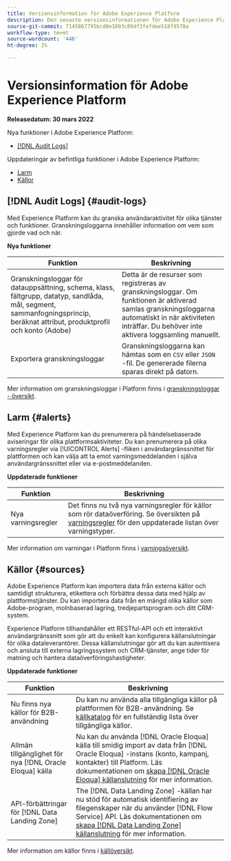 ```yaml
---
title: Versionsinformation för Adobe Experience Platform
description: Den senaste versionsinformationen för Adobe Experience Platform.
source-git-commit: 7145867795bcd8e1093c09df3fefdee518f9578a
workflow-type: tm+mt
source-wordcount: '446'
ht-degree: 2%

---
```


# Versionsinformation för Adobe Experience Platform

**Releasedatum: 30 mars 2022**

Nya funktioner i Adobe Experience Platform:

- [[!DNL Audit Logs]](#audit-logs)

Uppdateringar av befintliga funktioner i Adobe Experience Platform:

- [Larm](#alerts)
- [Källor](#sources)

## [!DNL Audit Logs] {#audit-logs}

Med Experience Platform kan du granska användaraktivitet för olika tjänster och funktioner. Granskningsloggarna innehåller information om vem som gjorde vad och när.

**Nya funktioner**

| Funktion | Beskrivning |
| --- | --- |
| Granskningsloggar för datauppsättning, schema, klass, fältgrupp, datatyp, sandlåda, mål, segment, sammanfogningsprincip, beräknat attribut, produktprofil och konto (Adobe) | Detta är de resurser som registreras av granskningsloggar. Om funktionen är aktiverad samlas granskningsloggarna automatiskt in när aktiviteten inträffar. Du behöver inte aktivera loggsamling manuellt. |
| Exportera granskningsloggar | Granskningsloggarna kan hämtas som en `CSV` eller `JSON` -fil. De genererade filerna sparas direkt på datorn. |

Mer information om granskningsloggar i Platform finns i [granskningsloggar - översikt](../../landing/governance-privacy-security/audit-logs/overview.md).

## Larm {#alerts}

Med Experience Platform kan du prenumerera på händelsebaserade aviseringar för olika plattformsaktiviteter. Du kan prenumerera på olika varningsregler via [!UICONTROL Alerts] -fliken i användargränssnittet för plattformen och kan välja att ta emot varningsmeddelanden i själva användargränssnittet eller via e-postmeddelanden.

**Uppdaterade funktioner**

| Funktion | Beskrivning |
| --- | --- |
| Nya varningsregler | Det finns nu två nya varningsregler för källor som rör dataöverföring. Se översikten på [varningsregler](../../observability/alerts/rules.md) för den uppdaterade listan över varningstyper. |

Mer information om varningar i Platform finns i [varningsöversikt](../../observability/alerts/overview.md).

## Källor {#sources}

Adobe Experience Platform kan importera data från externa källor och samtidigt strukturera, etikettera och förbättra dessa data med hjälp av plattformstjänster. Du kan importera data från en mängd olika källor som Adobe-program, molnbaserad lagring, tredjepartsprogram och ditt CRM-system.

Experience Platform tillhandahåller ett RESTful-API och ett interaktivt användargränssnitt som gör att du enkelt kan konfigurera källanslutningar för olika dataleverantörer. Dessa källanslutningar gör att du kan autentisera och ansluta till externa lagringssystem och CRM-tjänster, ange tider för matning och hantera dataöverföringshastigheter.

**Uppdaterade funktioner**

| Funktion | Beskrivning |
| --- | --- |
| Nu finns nya källor för B2B-användning | Du kan nu använda alla tillgängliga källor på plattformen för B2B-användning. Se [källkatalog](../../sources/home.md) för en fullständig lista över tillgängliga källor. |
| Allmän tillgänglighet för nya [!DNL Oracle Eloqua] källa | Nu kan du använda [!DNL Oracle Eloqua] källa till smidig import av data från [!DNL Oracle Eloqua] -instans (konto, kampanj, kontakter) till Platform. Läs dokumentationen om [skapa [!DNL Oracle Eloqua] källanslutning](../../sources/connectors/oracle-eloqua.md) för mer information. |
| API-förbättringar för [!DNL Data Landing Zone] | The [!DNL Data Landing Zone] -källan har nu stöd för automatisk identifiering av filegenskaper när du använder [!DNL Flow Service] API. Läs dokumentationen om [skapa [!DNL Data Landing Zone] källanslutning](../../sources/tutorials/api/create/cloud-storage/data-landing-zone.md) för mer information. |

Mer information om källor finns i [källöversikt](../../sources/home.md).
